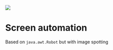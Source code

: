 [![](https://jitpack.io/v/tomekbielaszewski/screen-automation.svg)](https://jitpack.io/#tomekbielaszewski/screen-automation)

# Screen automation

Based on `java.awt.Robot` but with image spotting
